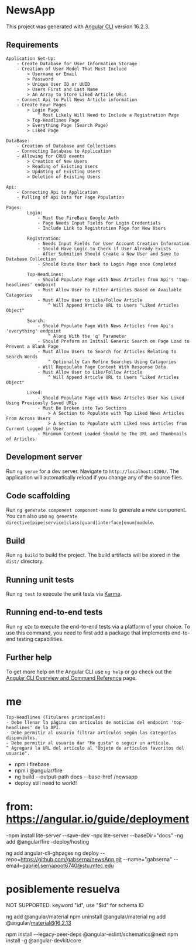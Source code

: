 # NewsApp

This project was generated with [Angular CLI](https://github.com/angular/angular-cli) version 16.2.3.

## Requirements

```
Application Set-Up: 
    - Create Database for User Information Storage
    - Creation of User Model That Must Inclued
        > Username or Email
        > Password
        > Unique User ID or UUID
        > Users First and Last Name
        > An Array to Store Liked Article URLs
    - Connect Api to Pull News Article information
    - Create Four Pages 
        > Login Page
            ^ Most Likely Will Need to Include a Registration Page
        > Top-Headlines Page
        > Everything Page (Search Page)
        > Liked Page

DataBase: 
    - Creation of Database and Collections
    - Connecting Database to Application
    - Allowing for CRUD events
        > Creation of New Users
        > Reading of Existing Users
        > Updating of Existing Users
        > Deletion of Existing Users 

Api:
    - Connecting Api to Application 
    - Pulling of Api Data for Page Population 

Pages:
        Login:
            - Must Use FireBase Google Auth
            - Page Needs Input Fields for Login Credentials
            - Include Link to Registration Page for New Users

        Registration: 
            - Needs Input Fields for User Account Creation Information 
            - Should Have Logic to Check if User Already Exists
            - After Submition Should Create a New User and Save to Database Collection
            - Should Route User back to Login Page once Completed
        
        Top-HeadLines: 
            - Should Populate Page with News Articles from Api's 'top-headlines' endpoint
            - Must Allow User to Filter Articles Based on Available Catagories 
            - Must Allow User to Like/Follow Article
                ^ Will Append Article URL to Users "Liked Articles Object"

        Search:
            - Should Populate Page With News Articles from Api's 'everything' endpoint
                ^ Along With the 'q' Parameter
            - Should Preform an Initail Generic Search on Page Load to Prevent a Blank Page
            - Must Allow Users to Search for Articles Relating to Search Words
                ^ Optionally Can Refine Searches Using Catagories
            - Will Repopulate Page Content With Response Data.
            - Must Allow User to Like/Follow Article
                ^ Will Append Article URL to Users "Liked Articles Object"
        
        Liked: 
            - Should Populate Page with News Articles User has Liked Using Previously Saved URLs
            - Must Be Broken into Two Sections
                > A Section to Populate with Top Liked News Articles From Across Users
                > A Section to Populate with Liked news Articles from Current Logged in User
            - Minimum Content Loaded Should be The URL and Thumbnails of Articles
```


## Development server

Run `ng serve` for a dev server. Navigate to `http://localhost:4200/`. The application will automatically reload if you change any of the source files.

## Code scaffolding

Run `ng generate component component-name` to generate a new component. You can also use `ng generate directive|pipe|service|class|guard|interface|enum|module`.

## Build

Run `ng build` to build the project. The build artifacts will be stored in the `dist/` directory.

## Running unit tests

Run `ng test` to execute the unit tests via [Karma](https://karma-runner.github.io).

## Running end-to-end tests

Run `ng e2e` to execute the end-to-end tests via a platform of your choice. To use this command, you need to first add a package that implements end-to-end testing capabilities.

## Further help

To get more help on the Angular CLI use `ng help` or go check out the [Angular CLI Overview and Command Reference](https://angular.io/cli) page.







# me
```
Top-Headlines (Titulares principales):
- Debe llenar la página con artículos de noticias del endpoint 'top-headlines' de la API.
- Debe permitir al usuario filtrar artículos según las categorías disponibles.
- Debe permitir al usuario dar "Me gusta" o seguir un artículo.
^ Agregará la URL del artículo al "Objeto de artículos favoritos del usuario".
```


- npm i firebase
- npm i @angular/fire
- ng build --output-path docs --base-href /newsapp
- deploy still need to work!!

# from: https://angular.io/guide/deployment

-npm install lite-server --save-dev
-npx lite-server --baseDir="docs"
-ng add @angular/fire
 -deploy/hosting



ng add angular-cli-ghpages
ng deploy --repo=https://github.com/gabserna/newsApp.git --name="gabserna" --email=gabriel.sernapoot6740@stu.mtec.edu

# posiblemente resuelva 

NOT SUPPORTED: keyword "id", use "$id" for schema ID


ng add @angular/material
npm uninstall @angular/material
ng add @angular/material@16.2.13



npm install --legacy-peer-deps @angular-eslint/schematics@next
npm install -g @angular-devkit/core
